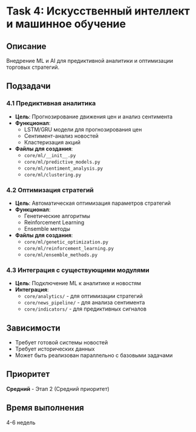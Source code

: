 # Task 4: Искусственный интеллект и машинное обучение

## Описание
Внедрение ML и AI для предиктивной аналитики и оптимизации торговых стратегий.

## Подзадачи

### 4.1 Предиктивная аналитика
- **Цель**: Прогнозирование движения цен и анализ сентимента
- **Функционал**:
  - LSTM/GRU модели для прогнозирования цен
  - Сентимент-анализ новостей
  - Кластеризация акций
- **Файлы для создания**:
  - `core/ml/__init__.py`
  - `core/ml/predictive_models.py`
  - `core/ml/sentiment_analysis.py`
  - `core/ml/clustering.py`

### 4.2 Оптимизация стратегий
- **Цель**: Автоматическая оптимизация параметров стратегий
- **Функционал**:
  - Генетические алгоритмы
  - Reinforcement Learning
  - Ensemble методы
- **Файлы для создания**:
  - `core/ml/genetic_optimization.py`
  - `core/ml/reinforcement_learning.py`
  - `core/ml/ensemble_methods.py`

### 4.3 Интеграция с существующими модулями
- **Цель**: Подключение ML к аналитике и новостям
- **Интеграция**:
  - `core/analytics/` - для оптимизации стратегий
  - `core/news_pipeline/` - для анализа сентимента
  - `core/indicators/` - для предиктивных сигналов

## Зависимости
- Требует готовой системы новостей
- Требует исторических данных
- Может быть реализован параллельно с базовыми задачами

## Приоритет
**Средний** - Этап 2 (Средний приоритет)

## Время выполнения
4-6 недель

